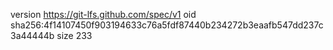 version https://git-lfs.github.com/spec/v1
oid sha256:4f14107450f903194633c76a5fdf87440b234272b3eaafb547dd237c3a44444b
size 233
